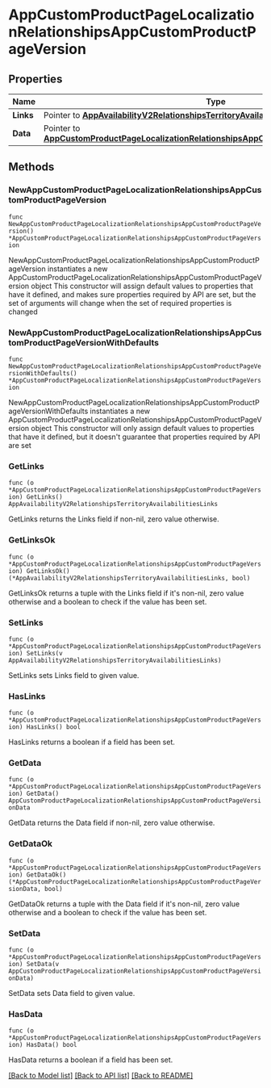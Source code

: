 # AppCustomProductPageLocalizationRelationshipsAppCustomProductPageVersion

## Properties

Name | Type | Description | Notes
------------ | ------------- | ------------- | -------------
**Links** | Pointer to [**AppAvailabilityV2RelationshipsTerritoryAvailabilitiesLinks**](AppAvailabilityV2RelationshipsTerritoryAvailabilitiesLinks.md) |  | [optional] 
**Data** | Pointer to [**AppCustomProductPageLocalizationRelationshipsAppCustomProductPageVersionData**](AppCustomProductPageLocalizationRelationshipsAppCustomProductPageVersionData.md) |  | [optional] 

## Methods

### NewAppCustomProductPageLocalizationRelationshipsAppCustomProductPageVersion

`func NewAppCustomProductPageLocalizationRelationshipsAppCustomProductPageVersion() *AppCustomProductPageLocalizationRelationshipsAppCustomProductPageVersion`

NewAppCustomProductPageLocalizationRelationshipsAppCustomProductPageVersion instantiates a new AppCustomProductPageLocalizationRelationshipsAppCustomProductPageVersion object
This constructor will assign default values to properties that have it defined,
and makes sure properties required by API are set, but the set of arguments
will change when the set of required properties is changed

### NewAppCustomProductPageLocalizationRelationshipsAppCustomProductPageVersionWithDefaults

`func NewAppCustomProductPageLocalizationRelationshipsAppCustomProductPageVersionWithDefaults() *AppCustomProductPageLocalizationRelationshipsAppCustomProductPageVersion`

NewAppCustomProductPageLocalizationRelationshipsAppCustomProductPageVersionWithDefaults instantiates a new AppCustomProductPageLocalizationRelationshipsAppCustomProductPageVersion object
This constructor will only assign default values to properties that have it defined,
but it doesn't guarantee that properties required by API are set

### GetLinks

`func (o *AppCustomProductPageLocalizationRelationshipsAppCustomProductPageVersion) GetLinks() AppAvailabilityV2RelationshipsTerritoryAvailabilitiesLinks`

GetLinks returns the Links field if non-nil, zero value otherwise.

### GetLinksOk

`func (o *AppCustomProductPageLocalizationRelationshipsAppCustomProductPageVersion) GetLinksOk() (*AppAvailabilityV2RelationshipsTerritoryAvailabilitiesLinks, bool)`

GetLinksOk returns a tuple with the Links field if it's non-nil, zero value otherwise
and a boolean to check if the value has been set.

### SetLinks

`func (o *AppCustomProductPageLocalizationRelationshipsAppCustomProductPageVersion) SetLinks(v AppAvailabilityV2RelationshipsTerritoryAvailabilitiesLinks)`

SetLinks sets Links field to given value.

### HasLinks

`func (o *AppCustomProductPageLocalizationRelationshipsAppCustomProductPageVersion) HasLinks() bool`

HasLinks returns a boolean if a field has been set.

### GetData

`func (o *AppCustomProductPageLocalizationRelationshipsAppCustomProductPageVersion) GetData() AppCustomProductPageLocalizationRelationshipsAppCustomProductPageVersionData`

GetData returns the Data field if non-nil, zero value otherwise.

### GetDataOk

`func (o *AppCustomProductPageLocalizationRelationshipsAppCustomProductPageVersion) GetDataOk() (*AppCustomProductPageLocalizationRelationshipsAppCustomProductPageVersionData, bool)`

GetDataOk returns a tuple with the Data field if it's non-nil, zero value otherwise
and a boolean to check if the value has been set.

### SetData

`func (o *AppCustomProductPageLocalizationRelationshipsAppCustomProductPageVersion) SetData(v AppCustomProductPageLocalizationRelationshipsAppCustomProductPageVersionData)`

SetData sets Data field to given value.

### HasData

`func (o *AppCustomProductPageLocalizationRelationshipsAppCustomProductPageVersion) HasData() bool`

HasData returns a boolean if a field has been set.


[[Back to Model list]](../README.md#documentation-for-models) [[Back to API list]](../README.md#documentation-for-api-endpoints) [[Back to README]](../README.md)


